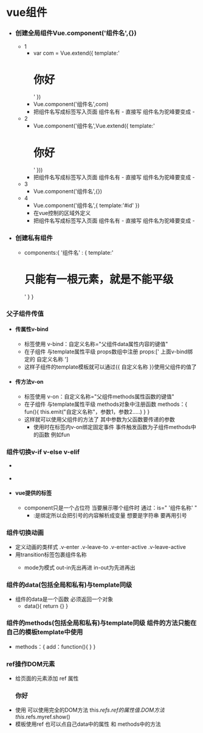 # vue组件

- ### 创建全局组件Vue.component('组件名',{})
  
  - 1 
    - var com = Vue.extend({ template:'<h1>你好</h1>' })
    - Vue.component('组件名',com)
    - 把组件名写成标签写入页面     组件名有 - 直接写     组件名为驼峰要变成  - 
  - 2
    - Vue.component('组件名',Vue.extend({  template:'<h1>你好</h1>'  }))
    - 把组件名写成标签写入页面      组件名有 - 直接写     组件名为驼峰要变成  - 
  - 3
    - Vue.component('组件名',{})
  - 4
    - Vue.component('组件名',{  template:'#id'  })
    - 在vue控制的区域外定义  <template id='id'>只能有一根元素，就是不能平级</template>
    - 把组件名写成标签写入页面      组件名有 - 直接写     组件名为驼峰要变成  - 

- ### 创建私有组件
  
  - components:{ '组件名' : {  template:'<h1>只能有一根元素，就是不能平级</h1>'  } }

### 父子组件传值

- #### 传属性v-bind
  
  - 标签使用         v-bind：自定义名称="父组件data属性内容的键值"   <com :msgs="msg"></com>
  - 在子组件   与template属性平级   props数组中注册     props:[' 上面v-bind绑定的 自定义名称 ']
  - 这样子组件的template模板就可以通过{{ 自定义名称 }}使用父组件的值了 

- #### 传方法v-on
  
  - 标签使用         v-on：自定义名称="父组件methods属性函数的键值"   <com :msgs="msg"></com>
  - 在子组件   与template属性平级   methods对象中注册函数 methods：{ fun(){  this.emit("自定义名称"，参数1，参数2.....)  } }    
  - 这样就可以使用父组件的方法了   其中参数为父函数要传递的参数
    - 使用时在标签内v-on绑定固定事件   事件触发函数为子组件methods中的函数     例如fun

### 组件切换v-if  v-else  v-elif

- <com v-if="true"></com>

- <com v-else="false"></com>

- #### vue提供的<component>标签
  
  - component只是一个占位符   当要展示哪个组件时  通过：is="  '组件名称'  "
    - :是绑定所以会把引号的内容解析成变量  想要是字符串 要再用引号

### 组件切换动画

- 定义动画的类样式  .v-enter  .v-leave-to   .v-enter-active   .v-leave-active
- <transition mode="out-in">    用transition标签包裹组件名称
  - mode为模式    out-in先出再进        in-out为先进再出

### 组件的data(包括全局和私有)与template同级

- 组件的data是一个函数  必须返回一个对象  
  - data(){  return {}  }

### 组件的methods(包括全局和私有)与template同级    组件的方法只能在自己的模板template中使用

- methods：{  add：function(){    }  }

### ref操作DOM元素

- 给页面的元素添加  ref 属性   <h3 ref="myref">你好</h3>
- 使用   可以使用完全的DOM方法    this.$refs.ref的属性值.DOM方法   this.$refs.myref.show()
- 模板使用ref  也可以点自己data中的属性  和   methods中的方法
